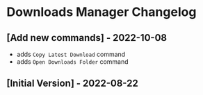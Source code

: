# Downloads Manager Changelog

## [Add new commands] - 2022-10-08
- adds `Copy Latest Download` command
- adds `Open Downloads Folder` command

## [Initial Version] - 2022-08-22
